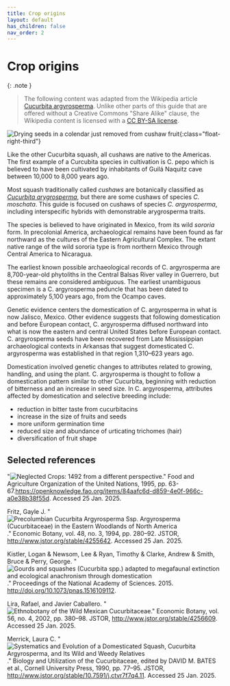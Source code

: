```yaml
---
title: Crop origins
layout: default
has_children: false
nav_order: 2
---
```


# Crop origins

{: .note }
> The following content was adapted from the Wikipedia article [Cucurbita argyrosperma](https://wikipedia.org/Cucurbita_argyrosperma). Unlike other parts of this guide that are offered without a Creative Commons "Share Alike" clause, the Wikipedia content is licensed with a [CC BY-SA license](https://en.wikipedia.org/wiki/Wikipedia:Text_of_the_Creative_Commons_Attribution-ShareAlike_4.0_International_License).

![Drying seeds in a colendar just removed from cushaw fruit](../assets/images/recipes/cut-fruit-with-seeds-350w.jpg "Seed saving and sharing is integrated into the guide"){:class="float-right-third"}

Like the other Cucurbita squash, all cushaws are native to the Americas.  The first example of a Curcubita species in cultivation is C. pepo which is believed to have been cultivated by inhabitants of Guilá Naquitz cave between 10,000 to 8,000 years ago.

Most squash traditionally called _cushaws_ are botanically classified as _[Cucurbita arygrosperma](https://en.wikipedia.org/wiki/Cucurbita_argyrosperma)_, but there are some cushaws of species _C. moschata_. This guide is focused on cushaws of species _C. argyrosperma_, including interspecific hybrids with demonstrable arygrosperma traits.

The species is believed to have originated in Mexico, from its wild *sororia* form. In precolonial America, archaeological remains have been found as far northward as the cultures of the Eastern Agricultural Complex. The extant native range of the wild sororia type is from northern Mexico through Central America to Nicaragua.

The earliest known possible archaeological records of C. argyrosperma are 8,700-year-old phytoliths in the Central Balsas River valley in Guerrero, but these remains are considered ambiguous. The earliest unambiguous specimen is a C. argyrosperma peduncle that has been dated to approximately 5,100 years ago, from the Ocampo caves.

Genetic evidence centers the domestication of C. argyrosperma in what is now Jalisco, Mexico. Other evidence suggests that following domestication and before European contact, C. argyrosperma diffused northward into what is now the eastern and central United States before European contact. C. argyrosperma seeds have been recovered from Late Mississippian archaeological contexts in Arkansas that suggest domesticated C. argyrosperma was established in that region 1,310–623 years ago.

Domestication involved genetic changes to attributes related to growing, handling, and using the plant. C. argyrosperma is thought to follow a domestication pattern similar to other Cucurbita, beginning with reduction of bitterness and an increase in seed size. In C. argyrosperma, attributes affected by domestication and selective breeding include:
* reduction in bitter taste from cucurbitacins
* increase in the size of fruits and seeds
* more uniform germination time
* reduced size and abundance of urticating trichomes (hair)
* diversification of fruit shape

## Selected references
"![Neglected Crops: 1492 from a different perspective](https://openknowledge.fao.org/items/84aafc6d-d859-4e0f-966c-a0e38b38f55d)." Food and Agriculture Organization of the United Nations, 1995, pp. 63-67.https://openknowledge.fao.org/items/84aafc6d-d859-4e0f-966c-a0e38b38f55d. Accessed 25 Jan. 2025.

Fritz, Gayle J. "![Precolumbian Cucurbita Argyrosperma Ssp. Argyrosperma (Cucurbitaceae) in the Eastern Woodlands of North America](http://www.jstor.org/stable/4255642)." Economic Botany, vol. 48, no. 3, 1994, pp. 280–92. JSTOR, http://www.jstor.org/stable/4255642. Accessed 25 Jan. 2025.

Kistler, Logan & Newsom, Lee & Ryan, Timothy & Clarke, Andrew & Smith, Bruce & Perry, George. "![Gourds and squashes (Cucurbita spp.) adapted to megafaunal extinction and ecological anachronism through domestication](http://doi.org/10.1073/pnas.1516109112)." Proceedings of the National Academy of Sciences. 2015. http://doi.org/10.1073/pnas.1516109112. 

Lira, Rafael, and Javier Caballero. "![Ethnobotany of the Wild Mexican Cucurbitaceae](http://www.jstor.org/stable/4256609)." Economic Botany, vol. 56, no. 4, 2002, pp. 380–98. JSTOR, http://www.jstor.org/stable/4256609. Accessed 25 Jan. 2025.

Merrick, Laura C. "![Systematics and Evolution of a Domesticated Squash, Cucurbita Argyrosperma, and Its Wild and Weedy Relatives](http://www.jstor.org/stable/10.7591/j.ctvr7f7q4.11)." Biology and Utilization of the Cucurbitaceae, edited by DAVID M. BATES et al., Cornell University Press, 1990, pp. 77–95. JSTOR, http://www.jstor.org/stable/10.7591/j.ctvr7f7q4.11. Accessed 25 Jan. 2025.
